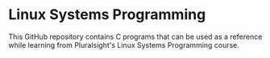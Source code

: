 # Linux Systems Programming

This GitHub repository contains C programs that can be used as a reference while learning from Pluralsight's Linux Systems Programming course.
